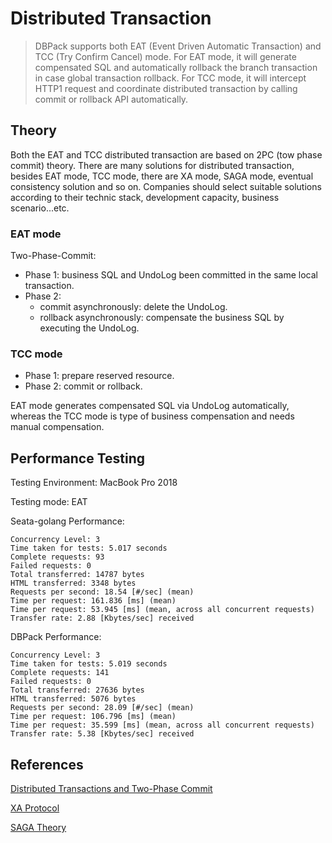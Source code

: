 # Distributed Transaction

> DBPack supports both EAT (Event Driven Automatic Transaction) and TCC (Try Confirm Cancel) mode. For EAT mode, it will generate compensated SQL and automatically rollback the branch transaction in case global transaction rollback. For TCC mode, it will intercept HTTP1 request and coordinate distributed transaction by calling commit or rollback API automatically.

## Theory

Both the EAT and TCC distributed transaction are based on 2PC (tow phase commit) theory. There are many solutions for distributed transaction, besides EAT mode, TCC mode, there are XA mode, SAGA mode, eventual consistency solution and so on. Companies should select suitable solutions according to their technic stack, development capacity, business scenario...etc.

### EAT mode

Two-Phase-Commit:

- Phase 1: business SQL and UndoLog been committed in the same local transaction.
- Phase 2:
    - commit asynchronously: delete the UndoLog.
    - rollback asynchronously: compensate the business SQL by executing the UndoLog.

### TCC mode

- Phase 1: prepare reserved resource.
- Phase 2: commit or rollback.

EAT mode generates compensated SQL via UndoLog automatically, whereas the TCC mode is type of business compensation and needs manual compensation.


## Performance Testing

Testing Environment: MacBook Pro 2018

Testing mode: EAT

Seata-golang Performance:

```
Concurrency Level: 3
Time taken for tests: 5.017 seconds
Complete requests: 93
Failed requests: 0
Total transferred: 14787 bytes
HTML transferred: 3348 bytes
Requests per second: 18.54 [#/sec] (mean)
Time per request: 161.836 [ms] (mean)
Time per request: 53.945 [ms] (mean, across all concurrent requests)
Transfer rate: 2.88 [Kbytes/sec] received
```

DBPack Performance:

```
Concurrency Level: 3
Time taken for tests: 5.019 seconds
Complete requests: 141
Failed requests: 0
Total transferred: 27636 bytes
HTML transferred: 5076 bytes
Requests per second: 28.09 [#/sec] (mean)
Time per request: 106.796 [ms] (mean)
Time per request: 35.599 [ms] (mean, across all concurrent requests)
Transfer rate: 5.38 [Kbytes/sec] received
```


## References

[Distributed Transactions and Two-Phase Commit](https://medium.com/geekculture/distributed-transactions-two-phase-commit-c82752d69324)

[XA Protocol](https://pubs.opengroup.org/onlinepubs/009680699/toc.pdf)

[SAGA Theory](https://www.cs.cornell.edu/andru/cs711/2002fa/reading/sagas.pdf)

